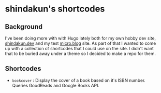 # shindakun's shortcodes

## Background

I've been doing more with with Hugo lately both for my own hobby dev site, [shindakun.dev](https://shindakun.dev) and my test [micro.blog](https://shindakun.micro.blog) site. As part of that I wanted to come up with a collection of shortcodes that I could use on the site. I didn't want that to be buried away under a theme so I decided to make a repo for them.

## Shortcodes

- `bookcover` : Display the cover of a book based on it's ISBN number. Queries GoodReads and Google Books API.
